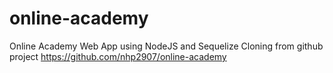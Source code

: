 # online-academy
 Online Academy Web App using NodeJS and Sequelize
 Cloning from github project https://github.com/nhp2907/online-academy

